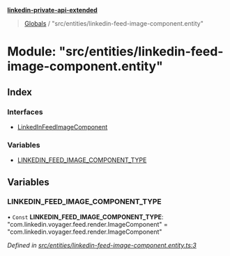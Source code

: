 **[linkedin-private-api-extended](../README.md)**

> [Globals](../globals.md) / "src/entities/linkedin-feed-image-component.entity"

# Module: "src/entities/linkedin-feed-image-component.entity"

## Index

### Interfaces

* [LinkedInFeedImageComponent](../interfaces/_src_entities_linkedin_feed_image_component_entity_.linkedinfeedimagecomponent.md)

### Variables

* [LINKEDIN\_FEED\_IMAGE\_COMPONENT\_TYPE](_src_entities_linkedin_feed_image_component_entity_.md#linkedin_feed_image_component_type)

## Variables

### LINKEDIN\_FEED\_IMAGE\_COMPONENT\_TYPE

• `Const` **LINKEDIN\_FEED\_IMAGE\_COMPONENT\_TYPE**: \"com.linkedin.voyager.feed.render.ImageComponent\" = "com.linkedin.voyager.feed.render.ImageComponent"

*Defined in [src/entities/linkedin-feed-image-component.entity.ts:3](https://github.com/khanhtranngoccva/linkedin-private-api/blob/b1cbdad/src/entities/linkedin-feed-image-component.entity.ts#L3)*
